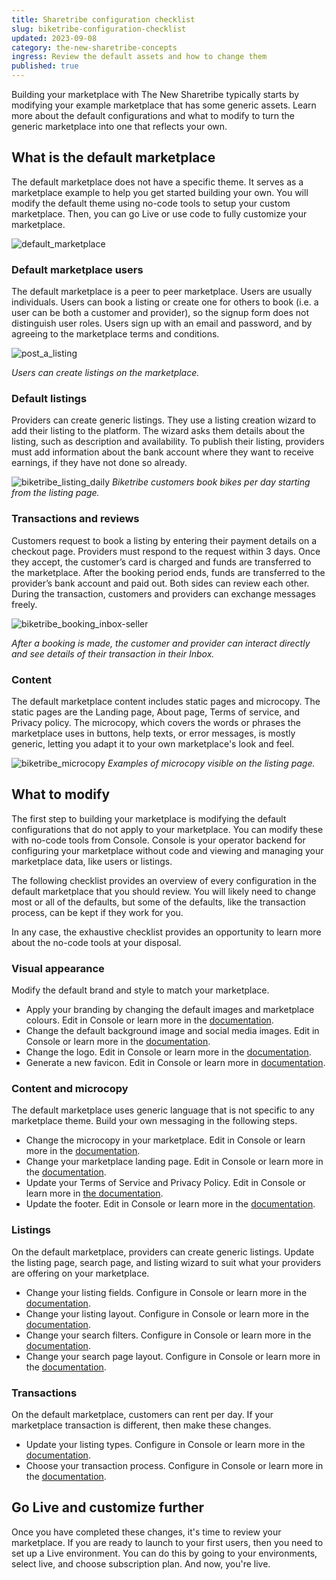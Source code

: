 ```yaml
---
title: Sharetribe configuration checklist
slug: biketribe-configuration-checklist
updated: 2023-09-08
category: the-new-sharetribe-concepts
ingress: Review the default assets and how to change them
published: true
---
```


Building your marketplace with The New Sharetribe typically starts by
modifying your example marketplace that has some generic assets. Learn more 
about the default configurations and what to modify to turn the generic
marketplace into one that reflects your own.

## What is the default marketplace


The default marketplace does not have a specific theme. It serves as a 
marketplace example to help you get started building your own. 
You will modify the default theme using no-code tools to setup your custom 
marketplace. Then, you can go Live or use code to fully customize your marketplace.

![default_marketplace](./default_marketplace.png)

### Default marketplace users

The default marketplace is a peer to peer marketplace. Users are usually individuals.
Users can book a listing or create one for others to book (i.e. a user
can be both a customer and provider), so the signup form does not
distinguish user roles. Users sign up with an email and password, and by
agreeing to the marketplace terms and conditions.

![post_a_listing](./post_a_listing.png)

_Users can create listings on the marketplace._

### Default listings

Providers can create generic listings. They use a listing creation wizard to 
add their listing to the platform. The wizard asks them details about
the listing, such as description and availability. To publish their listing, 
providers must add information about the bank account where they want to 
receive earnings, if they have not done so already.

![biketribe_listing_daily](./biketribe-listing_daily-buyer.png)
_Biketribe customers book bikes per day starting from the listing page._

### Transactions and reviews

Customers request to book a listing by entering their payment details on a
checkout page. Providers must respond to the request within 3 days. Once
they accept, the customer’s card is charged and funds are transferred to
the marketplace. After the booking period ends, funds are transferred to
the provider’s bank account and paid out. Both sides can review each
other. During the transaction, customers and providers can exchange
messages freely.

![biketribe_booking_inbox-seller](./biketribe-booking_daily_inbox-seller.png)

_After a booking is made, the customer and provider can interact
directly and see details of their transaction in their Inbox._

### Content

The default marketplace content includes static pages and microcopy. The
static pages are the Landing page, About page, Terms of service, and Privacy
policy. The microcopy, which covers the words or phrases the marketplace
uses in buttons, help texts, or error messages, is mostly generic,
letting you adapt it to your own marketplace's look and feel.

![biketribe_microcopy](./biketribe-listing_daily_microcopy.png)
_Examples of microcopy visible on the listing page._

## What to modify

The first step to building your marketplace is modifying the
default configurations that do not apply to your marketplace. You can
modify these with no-code tools from Console. Console is your operator
backend for configuring your marketplace without code and viewing and
managing your marketplace data, like users or listings.

The following checklist provides an overview of every configuration in
the default marketplace that you should review. You will likely need
to change most or all of the defaults, but some of the defaults, 
like the transaction process, can be kept if they work for you.

In any case, the exhaustive checklist provides an opportunity to learn
more about the no-code tools at your disposal.

### Visual appearance

Modify the default brand and style to match your
marketplace.

- Apply your branding by changing the default images and marketplace
  colours. Edit in Console or learn more in the
  [documentation](https://www.sharetribe.com/docs/the-new-sharetribe/how-to-add-good-looking-logos-and-images/).
- Change the default background image and social media images. Edit in
  Console or learn more in the
  [documentation](https://www.sharetribe.com/docs/the-new-sharetribe/how-to-add-good-looking-logos-and-images/).
- Change the logo. Edit in Console or learn more in the
  [documentation](https://www.sharetribe.com/docs/the-new-sharetribe/how-to-add-good-looking-logos-and-images/).
- Generate a new favicon. Edit in Console or learn more in
  [documentation](https://www.sharetribe.com/docs/the-new-sharetribe/how-to-add-good-looking-logos-and-images/).

### Content and microcopy

The default marketplace uses generic language that is not specific to any marketplace theme. Build your own messaging in the following steps.

- Change the microcopy in your marketplace. Edit in Console or learn
  more in the
  [documentation](https://www.sharetribe.com/docs/the-new-sharetribe/how-to-use-microcopy-editor).
- Change your marketplace landing page. Edit in Console or learn more in
  the
  [documentation](https://www.sharetribe.com/docs/the-new-sharetribe/how-to-edit-content-pages-in-console).
- Update your Terms of Service and Privacy Policy. Edit in Console or
  learn more in
  [the documentation](https://www.sharetribe.com/docs/the-new-sharetribe/free-templates).
- Update the footer. Edit in Console or learn more in the
  [documentation](https://www.sharetribe.com/docs/the-new-sharetribe/how-footer-works).

### Listings

On the default marketplace, providers can create generic listings. Update the listing page, search
page, and listing wizard to suit what your providers are offering on your marketplace.

- Change your listing fields. Configure in Console or learn more in the
  [documentation](https://www.sharetribe.com/docs/the-new-sharetribe/listing-fields).
- Change your listing layout. Configure in Console or learn more in the
  [documentation](https://www.sharetribe.com/docs/the-new-sharetribe/listing-page-image-layouts).
- Change your search filters. Configure in Console or learn more in the
  [documentation](https://www.sharetribe.com/docs/the-new-sharetribe/how-search-works).
- Change your search page layout. Configure in Console or learn more in
  the
  [documentation](https://www.sharetribe.com/docs/the-new-sharetribe/search-page-layout-options).

### Transactions

On the default marketplace, customers can rent per day. If your marketplace transaction is
different, then make these changes.

- Update your listing types. Configure in Console or learn more in the
  [documentation](https://www.sharetribe.com/docs/the-new-sharetribe/what-are-listing-types).
- Choose your transaction process. Configure in Console or learn more in
  the
  [documentation](https://www.sharetribe.com/docs/the-new-sharetribe/understanding-transaction-settings).

## Go Live and customize further

Once you have completed these changes, it's time to review your
marketplace. If you are ready to launch to your first users, then you
need to set up a Live environment. You can do this by going to your
environments, select live, and choose subscription plan. And now, you're
live.
